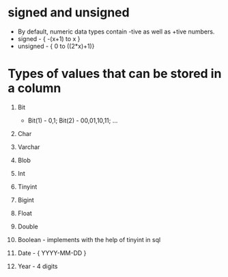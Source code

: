 # signed and unsigned

- By default, numeric data types contain -tive as well as +tive numbers.
- signed    -   { -(x+1) to x }
- unsigned  -   { 0 to ((2*x)+1)}


# Types of values that can be stored in a column

1. Bit 
    -   Bit(1) - 0,1;   Bit(2) - 00,01,10,11; ...

2. Char

3. Varchar

4. Blob

5. Int

6. Tinyint

7. Bigint

8. Float

9. Double

10. Boolean - implements with the help of tinyint in sql 

11. Date - { YYYY-MM-DD }

12. Year - 4 digits
